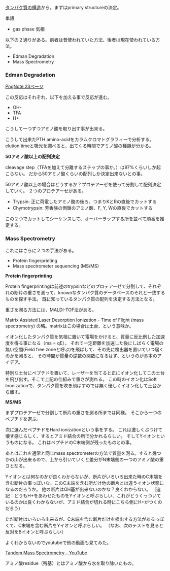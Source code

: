 [タンパク質の構造](タンパク質の構造.md)から。まずはprimary structureの決定。

単語
- gas phase 気相

以下の２通りがある。前者は昔使われていた方法、後者は現在使われている方法。

- Edman Degradation
- Mass Spectrometry

### Edman Degradation

[PngNote 23ページ](https://karino2.github.io/ImageGallery/Biochemistry705x.html#lg=1&slide=22)

この反応はそれぞれ、以下を加える事で反応が進む。

- OH-
- TFA
- H+

こうして一つずつアミノ酸を取り出す事が出来る。

こうして出来たPTH amino-acidをカラムクロマトグラフィーで分析する。elution timeと吸光を調べると、出てくる時間でアミノ酸の種類が分かる。

**50アミノ酸以上の配列決定**

cleavage step（TFAを加えて分離するステップの事か。）は97%くらいしか起こらない。
だから50アミノ酸くらいの配列しか決定出来ないとの事。

50アミノ酸以上の場合はどうするか？プロテアーゼを使って分割して配列決定していく。
２つのプロテアーゼがある。

- Trypsin: 正に荷電したアミノ酸の後ろ、つまりKとRの直後でカットする
- Chymotrypsin: 芳香族の側鎖のアミノ酸、F, Y, Wの直後でカットする

この２つでカットしてシーケンスして、オーバーラップする所を並べて順番を推定する。

### Mass Spectrometry

これにはさらに２つの手法がある。

- Protein fingerprinting
- Mass spectrometer sequencing (MS/MS)

**Protein fingerprinting**

Protein fingerprintingは前述のtrypsinなどのプロテアーゼで分割して、それぞれの断片の重さを測って、knownなタンパク質のデータベースのそれと一致するものを探す手法。
既に知っているタンパク質の配列を決定する方法となる。

重さを測る方法には、MALDI-TOF法がある。

Matrix Assisted Laser Desorption Ionization - Time of Flight (mass spectrometry) の略。matrixはこの場合は土台、という意味か。

イオン化したタンパク質を気相に置いて電場をかけると、質量に反比例した加速度を得る事になる（ma = qE）。
それで一定距離を加速した後にしばらく電場の無い空間(Field free zoneと呼ぶ)を飛ばして、その先に検出器を置いていつ届くのかを測ると、
その時間が質量の逆数の関数になるはず、というのが基本のアイデア。

特別な土台にペプチドを置いて、レーザーを当てると正にイオン化してこの土台を飛び出す。そこで上記の仕組みで重さが測れる。
この時のイオン化はSoft Inonizationで、タンパク質を吹き飛ばすのでは無く優しくイオン化して土台から離す。

**MS/MS**

まずプロテアーゼで分割して断片の重さを測る所までは同様。
そこから一つのペプチドを選ぶ。

次に選んだペプチドをHard ionizationという事をする。
これは激しくぶつけて壊す感じらしく、するとアミド結合の所で分かれるらしい。
そしてYイオンというものになる。
これはペプチドのC末端側が残ったものとの事。

あとはこれを通常と同じmass spectrometerの方法で質量を測る。すると幾つかの山が出来るので、上から引いていくと差分がN末端側の一つのアミノ酸の重さとなる。

Yイオンとは何なのかが良くわからないが、断片がいろいろ出来た時のC末端を含む断片の事っぽいな。このC末端を含む所だけ他の断片とは違うイオン状態になるのだろうか。
他の断片はOH基が出来ないのかな？良くわからない。
（追記：どうもH+をあわせたものをYイオンと呼ぶらしい、これがどうくっついているのかは良くわからないが、アミド結合が切れる時にこちら側にH+がつくのだろう）

ただ断片はいろいろ出来るが、C末端を含む断片だけを検出する方法があるっぽくて、C末端を含む断片をYイオンと呼ぶらしい。
（なお、次のテストを見ると反対をBイオンと呼ぶらしい）

よくわからないのでyoutubeで他の動画も見てみた。

[Tandem Mass Spectrometry - YouTube](https://www.youtube.com/watch?v=_OKvs6McGAE)

アミノ酸residue（残基）とはアミノ酸から水を取り除いたもの。

